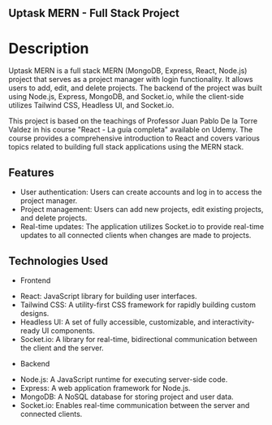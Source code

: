 ## Uptask MERN - Full Stack Project


# Description

Uptask MERN is a full stack MERN (MongoDB, Express, React, Node.js) project that serves as a project manager with login functionality. It allows users to add, edit, and delete projects. The backend of the project was built using Node.js, Express, MongoDB, and Socket.io, while the client-side utilizes Tailwind CSS, Headless UI, and Socket.io.

This project is based on the teachings of Professor Juan Pablo De la Torre Valdez in his course "React - La guía completa" available on Udemy. The course provides a comprehensive introduction to React and covers various topics related to building full stack applications using the MERN stack.

## Features

* User authentication: Users can create accounts and log in to access the project manager.
* Project management: Users can add new projects, edit existing projects, and delete projects.
* Real-time updates: The application utilizes Socket.io to provide real-time updates to all connected clients when changes are made to projects.


## Technologies Used

* Frontend

- React: JavaScript library for building user interfaces.
- Tailwind CSS: A utility-first CSS framework for rapidly building custom designs.
- Headless UI: A set of fully accessible, customizable, and interactivity-ready UI components.
- Socket.io: A library for real-time, bidirectional communication between the client and the server.

* Backend

- Node.js: A JavaScript runtime for executing server-side code.
- Express: A web application framework for Node.js.
- MongoDB: A NoSQL database for storing project and user data.
- Socket.io: Enables real-time communication between the server and connected clients.